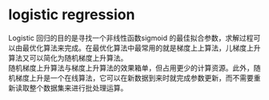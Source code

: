 # logistic regression
Logistic 回归的目的是寻找一个非线性函数sigmoid 的最佳拟合参数，求解过程可以由最优化算法来完成。在最优化算法中最常用的就是梯度上上算法，儿梯度上升算法又可以简化为随机梯度上升算法。  
随机梯度上升算法与梯度上升算法的效果箱单，但占用更少的计算资源。此外，随机梯度上升是一个在线算法，它可以在新数据到来时就完成参数更新，而不需要重新读取整个数据集来进行批处理运算。  

